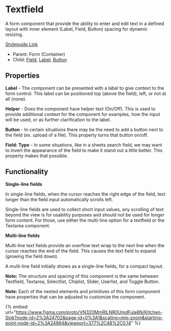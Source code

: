 # Textfield

A form component that provide the ability to enter and edit text in a defined layout with inner element (Label, Field, Button) spacing for dynamic resizing.

[Styleguide Link](https://zpl.io/V1EdG6Q)

* Parent: Form (Container)
* Child: [Field](../../overview/field/), [Label](../../overview/label.md), [Button](../../overview/button/)

## Properties

**Label** - The component can be presented with a label to give context to the form control. This label can be positioned top (above the field), left, or not at all (none).

**Helper** - Does the component have helper text (On/Off). This is used to provide additional context for the component for examples, how the input will be used, or as further clarification to the label.

**Button** - In certain situations there may be the need to add a button next to the field (ex. upload of a file). This property turns that button on/off.

**Field: Type** - In some situations, like in a sheets search field, we may want to invert the appearance of the field to make it stand out a little better. This property makes that possible.

## Functionality

**Single-line fields**

In single-line fields, when the cursor reaches the right edge of the field, text longer than the field input automatically scrolls left.

Single-line fields are used to collect short input values, any scrolling of text beyond the view is for usability purposes and should not be used for longer form content. For those, use either the multi-line option for a textfield or the Textarea component.

**Multi-line fields**

Multi-line text fields provide an overflow text wrap to the next line when the cursor reaches the end of the field. This causes the text field to expand (growing the field down).

A multi-line field initially shows as a single-line fields, for a compact layout.

**Note:** The structure and spacing of this component is the same between Textfield, Textarea, Selectlist, Chiplist, Slider, Userlist, and Toggle Button.

**Note:** Each of the nested elements and primitives of this form component have properties that can be adjusted to customize the component.

{% embed url="https://www.figma.com/proto/VN320MmRlLNR0UmdFula6N/Kitchen-Sink?node-id=2%3A24702&page-id=0%3A1&scaling=min-zoom&starting-point-node-id=2%3A24884&viewport=377%2C48%2C0.14" %}
